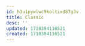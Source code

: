 ```yaml
---
id: h3u1pywlwc9koltixd87g3v
title: Classic
desc: ''
updated: 1718394116521
created: 1718394116521
---
```

